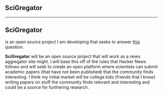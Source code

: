 SciGregator 
------------
------------

SciGregator 
-----------
is an open source project I am developing that seeks to answer [this](https://news.ycombinator.com/item?id=6356790) question.

**SciGregator** will be an open source project that will work as a news 
aggregator site might.  I will base this off of the rules that Hacker News
follows and will seek to create an open platform where scientists can submit
academic papers (that have not been published) that the community finds
interesting.  I think my initial market will be college kids (friends that I know)
writing papers on stuff the community finds relevant and interesting and
could be a source for furthering research.
